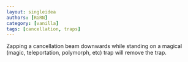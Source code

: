 ```yaml
---
layout: singleidea
authors: [RGRN]
category: [vanilla]
tags: [cancellation, traps]
---
```

Zapping a cancellation beam downwards while standing on a magical (magic, teleportation, polymorph, etc) trap will remove the trap.
